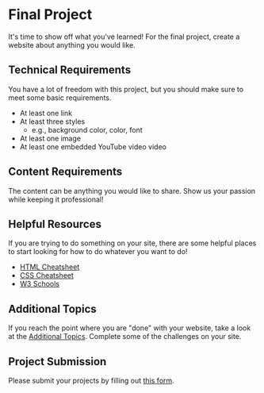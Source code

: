# Final Project
It's time to show off what you've learned! For the final project, create a website about anything you would like.

## Technical Requirements
You have a lot of freedom with this project, but you should make sure to meet some basic requirements.

- At least one link
- At least three styles
  - e.g., background color, color, font
- At least one image
- At least one embedded YouTube video video

## Content Requirements
The content can be anything you would like to share. Show us your passion while keeping it professional!

## Helpful Resources
If you are trying to do something on your site, there are some helpful places to start looking for how to do whatever you want to do!

- [HTML Cheatsheet](HtmlCheatsheet.md)
- [CSS Cheatsheet](CssCheatsheet.md)
- [W3 Schools](https://w3schools.com)

## Additional Topics
If you reach the point where you are "done" with your website, take a look at the [Additional Topics](https://hylandtechoutreach.github.io/coding-activities/HtmlCssJsContinued/AdditionalTopicChallenges.html). Complete some of the challenges on your site.

## Project Submission
Please submit your projects by filling out [this form](https://forms.gle/rzizmfcCCNbUNkzn9).